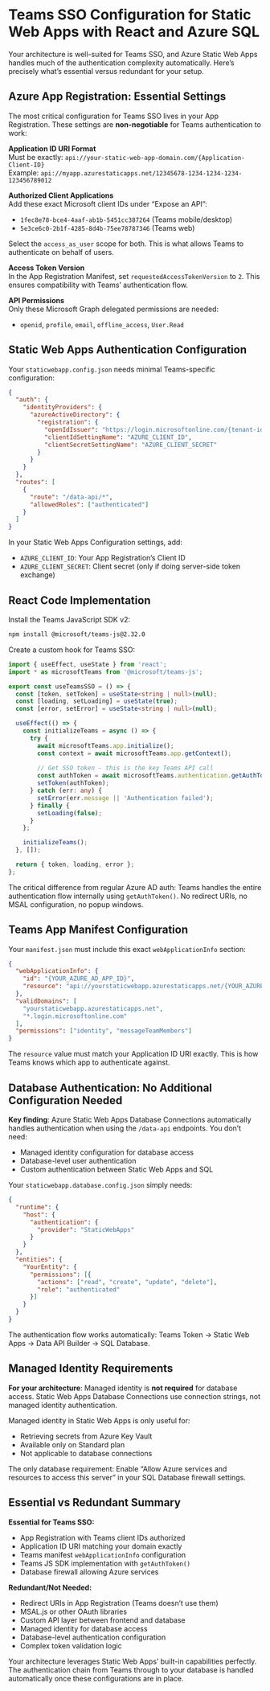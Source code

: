 # Teams SSO Configuration for Static Web Apps with React and Azure SQL

Your architecture is well-suited for Teams SSO, and Azure Static Web Apps handles much of the authentication complexity automatically. Here’s precisely what’s essential versus redundant for your setup.

## Azure App Registration: Essential Settings

The most critical configuration for Teams SSO lives in your App Registration. These settings are **non-negotiable** for Teams authentication to work: 

**Application ID URI Format**  
Must be exactly: `api://your-static-web-app-domain.com/{Application-Client-ID}`  
Example: `api://myapp.azurestaticapps.net/12345678-1234-1234-1234-123456789012` 

**Authorized Client Applications**  
Add these exact Microsoft client IDs under “Expose an API”:

- `1fec8e78-bce4-4aaf-ab1b-5451cc387264` (Teams mobile/desktop)
- `5e3ce6c0-2b1f-4285-8d4b-75ee78787346` (Teams web) 

Select the `access_as_user` scope for both. This is what allows Teams to authenticate on behalf of users.  

**Access Token Version**  
In the App Registration Manifest, set `requestedAccessTokenVersion` to `2`. This ensures compatibility with Teams’ authentication flow.  

**API Permissions**  
Only these Microsoft Graph delegated permissions are needed:

- `openid`, `profile`, `email`, `offline_access`, `User.Read` 

## Static Web Apps Authentication Configuration

Your `staticwebapp.config.json` needs minimal Teams-specific configuration:

```json
{
  "auth": {
    "identityProviders": {
      "azureActiveDirectory": {
        "registration": {
          "openIdIssuer": "https://login.microsoftonline.com/{tenant-id}/v2.0",
          "clientIdSettingName": "AZURE_CLIENT_ID",
          "clientSecretSettingName": "AZURE_CLIENT_SECRET"
        }
      }
    }
  },
  "routes": [
    {
      "route": "/data-api/*",
      "allowedRoles": ["authenticated"]
    }
  ]
}
```

In your Static Web Apps Configuration settings, add:

- `AZURE_CLIENT_ID`: Your App Registration’s Client ID
- `AZURE_CLIENT_SECRET`: Client secret (only if doing server-side token exchange)

## React Code Implementation

Install the Teams JavaScript SDK v2: 

```bash
npm install @microsoft/teams-js@2.32.0
```

Create a custom hook for Teams SSO:

```typescript
import { useEffect, useState } from 'react';
import * as microsoftTeams from '@microsoft/teams-js';

export const useTeamsSSO = () => {
  const [token, setToken] = useState<string | null>(null);
  const [loading, setLoading] = useState(true);
  const [error, setError] = useState<string | null>(null);

  useEffect(() => {
    const initializeTeams = async () => {
      try {
        await microsoftTeams.app.initialize();
        const context = await microsoftTeams.app.getContext();
        
        // Get SSO token - this is the key Teams API call
        const authToken = await microsoftTeams.authentication.getAuthToken();
        setToken(authToken);
      } catch (err: any) {
        setError(err.message || 'Authentication failed');
      } finally {
        setLoading(false);
      }
    };

    initializeTeams();
  }, []);

  return { token, loading, error };
};
```

The critical difference from regular Azure AD auth: Teams handles the entire authentication flow internally using `getAuthToken()`. No redirect URIs, no MSAL configuration, no popup windows.  

## Teams App Manifest Configuration

Your `manifest.json` must include this exact `webApplicationInfo` section: 

```json
{
  "webApplicationInfo": {
    "id": "{YOUR_AZURE_AD_APP_ID}",
    "resource": "api://yourstaticwebapp.azurestaticapps.net/{YOUR_AZURE_AD_APP_ID}"
  },
  "validDomains": [
    "yourstaticwebapp.azurestaticapps.net",
    "*.login.microsoftonline.com"
  ],
  "permissions": ["identity", "messageTeamMembers"]
}
```

 

The `resource` value must match your Application ID URI exactly. This is how Teams knows which app to authenticate against. 

## Database Authentication: No Additional Configuration Needed

**Key finding**: Azure Static Web Apps Database Connections automatically handles authentication when using the `/data-api` endpoints. You don’t need:

- Managed identity configuration for database access
- Database-level user authentication
- Custom authentication between Static Web Apps and SQL

Your `staticwebapp.database.config.json` simply needs:

```json
{
  "runtime": {
    "host": {
      "authentication": {
        "provider": "StaticWebApps"
      }
    }
  },
  "entities": {
    "YourEntity": {
      "permissions": [{
        "actions": ["read", "create", "update", "delete"],
        "role": "authenticated"
      }]
    }
  }
}
```

The authentication flow works automatically: Teams Token → Static Web Apps → Data API Builder → SQL Database.

## Managed Identity Requirements

**For your architecture**: Managed identity is **not required** for database access. Static Web Apps Database Connections use connection strings, not managed identity authentication.

Managed identity in Static Web Apps is only useful for:

- Retrieving secrets from Azure Key Vault
- Available only on Standard plan
- Not applicable to database connections 

The only database requirement: Enable “Allow Azure services and resources to access this server” in your SQL Database firewall settings. 

## Essential vs Redundant Summary

**Essential for Teams SSO:**

- App Registration with Teams client IDs authorized
- Application ID URI matching your domain exactly
- Teams manifest `webApplicationInfo` configuration  
- Teams JS SDK implementation with `getAuthToken()` 
- Database firewall allowing Azure services 

**Redundant/Not Needed:**

- Redirect URIs in App Registration (Teams doesn’t use them) 
- MSAL.js or other OAuth libraries
- Custom API layer between frontend and database
- Managed identity for database access 
- Database-level authentication configuration
- Complex token validation logic

Your architecture leverages Static Web Apps’ built-in capabilities perfectly.   The authentication chain from Teams through to your database is handled automatically once these configurations are in place.
